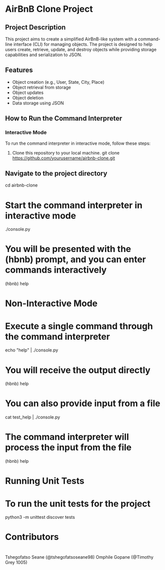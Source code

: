 # AirBnB Clone Project

## Project Description

This project aims to create a simplified AirBnB-like system with a command-line interface (CLI) for managing objects. The project is designed to help users create, retrieve, update, and destroy objects while providing storage capabilities and serialization to JSON.

## Features

- Object creation (e.g., User, State, City, Place)
- Object retrieval from storage
- Object updates
- Object deletion
- Data storage using JSON

## How to Run the Command Interpreter

### Interactive Mode

To run the command interpreter in interactive mode, follow these steps:

1. Clone this repository to your local machine.
git clone https://github.com/yourusername/airbnb-clone.git

## Navigate to the project directory
cd airbnb-clone

# Start the command interpreter in interactive mode
./console.py

# You will be presented with the (hbnb) prompt, and you can enter commands interactively
(hbnb) help

# Non-Interactive Mode
# Execute a single command through the command interpreter
echo "help" | ./console.py

# You will receive the output directly
(hbnb) help

# You can also provide input from a file
cat test_help | ./console.py

# The command interpreter will process the input from the file
(hbnb) help

# Running Unit Tests
# To run the unit tests for the project
python3 -m unittest discover tests

# Contributors
# 
Tshegofatso Seane (@tshegofatsoseane98)
Omphile Gopane (@Timothy Grey 1005)


